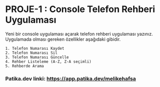 # PROJE-1 : Console Telefon Rehberi Uygulaması


Yeni bir console uygulaması açarak telefon rehberi uygulaması yazınız. Uygulamada olması gereken özellikler aşağıdaki gibidir.



    1. Telefon Numarası Kaydet
    2. Telefon Numarası Sil
    3. Telefon Numarası Güncelle
    4. Rehber Listeleme (A-Z, Z-A seçimli)
    5. Rehberde Arama

### Patika.dev linki: https://app.patika.dev/melikehafsa
